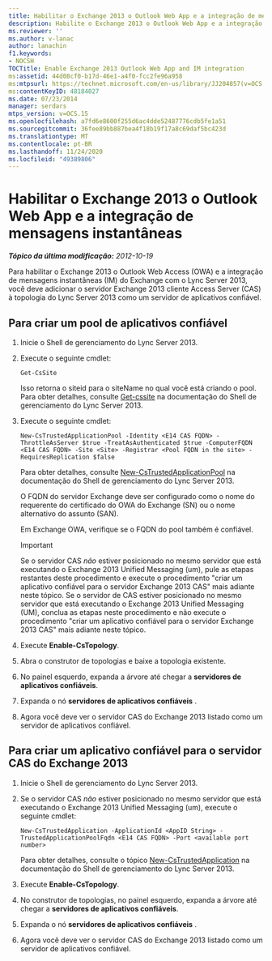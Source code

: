 ```yaml
---
title: Habilitar o Exchange 2013 o Outlook Web App e a integração de mensagens instantâneas
description: Habilite o Exchange 2013 o Outlook Web App e a integração de mensagens instantâneas.
ms.reviewer: ''
ms.author: v-lanac
author: lanachin
f1.keywords:
- NOCSH
TOCTitle: Enable Exchange 2013 Outlook Web App and IM integration
ms:assetid: 44d08cf0-b17d-46e1-a4f0-fcc2fe96a958
ms:mtpsurl: https://technet.microsoft.com/en-us/library/JJ204857(v=OCS.15)
ms:contentKeyID: 48184027
ms.date: 07/23/2014
manager: serdars
mtps_version: v=OCS.15
ms.openlocfilehash: a7fd6e8600f255d6ac4dde52487776cdb5fe1a51
ms.sourcegitcommit: 36fee89bb887bea4f18b19f17a8c69daf5bc423d
ms.translationtype: MT
ms.contentlocale: pt-BR
ms.lasthandoff: 11/24/2020
ms.locfileid: "49389806"
---
```

# <a name="enable-exchange-2013-outlook-web-app-and-im-integration"></a>Habilitar o Exchange 2013 o Outlook Web App e a integração de mensagens instantâneas

<div data-xmlns="http://www.w3.org/1999/xhtml">

<div class="topic" data-xmlns="http://www.w3.org/1999/xhtml" data-msxsl="urn:schemas-microsoft-com:xslt" data-cs="https://msdn.microsoft.com/">

<div data-asp="https://msdn2.microsoft.com/asp">



</div>

<div id="mainSection">

<div id="mainBody">

<span> </span>

_**Tópico da última modificação:** 2012-10-19_

Para habilitar o Exchange 2013 o Outlook Web Access (OWA) e a integração de mensagens instantâneas (IM) do Exchange com o Lync Server 2013, você deve adicionar o servidor Exchange 2013 cliente Access Server (CAS) à topologia do Lync Server 2013 como um servidor de aplicativos confiável.

<div>

## <a name="to-create-a-trusted-application-pool"></a>Para criar um pool de aplicativos confiável

1.  Inicie o Shell de gerenciamento do Lync Server 2013.

2.  Execute o seguinte cmdlet:
    
        Get-CsSite
    
    Isso retorna o siteid para o siteName no qual você está criando o pool. Para obter detalhes, consulte [Get-cssite](https://docs.microsoft.com/powershell/module/skype/Get-CsSite) na documentação do Shell de gerenciamento do Lync Server 2013.

3.  Execute o seguinte cmdlet:
    
        New-CsTrustedApplicationPool -Identity <E14 CAS FQDN> -ThrottleAsServer $true -TreatAsAuthenticated $true -ComputerFQDN <E14 CAS FQDN> -Site <Site> -Registrar <Pool FQDN in the site> -RequiresReplication $false
    
    Para obter detalhes, consulte [New-CsTrustedApplicationPool](https://docs.microsoft.com/powershell/module/skype/New-CsTrustedApplicationPool) na documentação do Shell de gerenciamento do Lync Server 2013.
    
    O FQDN do servidor Exchange deve ser configurado como o nome do requerente do certificado do OWA do Exchange (SN) ou o nome alternativo do assunto (SAN).
    
    Em Exchange OWA, verifique se o FQDN do pool também é confiável.
    
    <div>
    

    > [!IMPORTANT]  
    > Se o servidor CAS <EM>não</EM> estiver posicionado no mesmo servidor que está executando o Exchange 2013 Unified Messaging (um), pule as etapas restantes deste procedimento e execute o procedimento "criar um aplicativo confiável para o servidor Exchange 2013 CAS" mais adiante neste tópico. Se o servidor de CAS estiver posicionado no mesmo servidor que está executando o Exchange 2013 Unified Messaging (UM), conclua as etapas neste procedimento e não execute o procedimento "criar um aplicativo confiável para o servidor Exchange 2013 CAS" mais adiante neste tópico.

    
    </div>

4.  Execute **Enable-CsTopology**.

5.  Abra o construtor de topologias e baixe a topologia existente.

6.  No painel esquerdo, expanda a árvore até chegar a **servidores de aplicativos confiáveis**.

7.  Expanda o nó **servidores de aplicativos confiáveis** .

8.  Agora você deve ver o servidor CAS do Exchange 2013 listado como um servidor de aplicativos confiável.

</div>

<div>

## <a name="to-create-a-trusted-application-for-the-exchange-2013-cas-server"></a>Para criar um aplicativo confiável para o servidor CAS do Exchange 2013

1.  Inicie o Shell de gerenciamento do Lync Server 2013.

2.  Se o servidor CAS *não* estiver posicionado no mesmo servidor que está executando o Exchange 2013 Unified Messaging (um), execute o seguinte cmdlet:
    
        New-CsTrustedApplication -ApplicationId <AppID String> -TrustedApplicationPoolFqdn <E14 CAS FQDN> -Port <available port number>
    
    Para obter detalhes, consulte o tópico [New-CsTrustedApplication](https://docs.microsoft.com/powershell/module/skype/New-CsTrustedApplication) na documentação do Shell de gerenciamento do Lync Server 2013.

3.  Execute **Enable-CsTopology**.

4.  No construtor de topologias, no painel esquerdo, expanda a árvore até chegar a **servidores de aplicativos confiáveis**.

5.  Expanda o nó **servidores de aplicativos confiáveis** .

6.  Agora você deve ver o servidor CAS do Exchange 2013 listado como um servidor de aplicativos confiável.

</div>

</div>

<span> </span>

</div>

</div>

</div>

